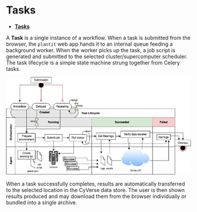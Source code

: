 # <i class="fas fa-tasks fa-1x fa-fw"></i> **Tasks**

<!-- START doctoc generated TOC please keep comment here to allow auto update -->
<!-- DON'T EDIT THIS SECTION, INSTEAD RE-RUN doctoc TO UPDATE -->

- [<i class="fas fa-tasks fa-1x fa-fw"></i> **Tasks**](#i-classfas-fa-tasks-fa-1x-fa-fwi-tasks)

<!-- END doctoc generated TOC please keep comment here to allow auto update -->

A <i class="fas fa-tasks fa-1x fa-fw"></i> **Task** is a single instance of a workflow. When a task is submitted from the browser, the `plantit` web app hands it to an internal queue feeding a background worker. When the worker picks up the task, a job script is generated and submitted to the selected cluster/supercomputer scheduler. The task lifecycle is a simple state machine strung together from Celery tasks.

![Task Lifecycle](../media/lifecycle.jpg)

When a task successfully completes, results are automatically transferred to the selected location in the CyVerse data store. The user is then shown results produced and may download them from the browser individually or bundled into a single archive.